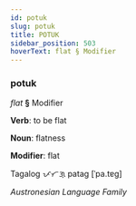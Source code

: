 ```yaml
---
id: potuk
slug: potuk
title: POTUK
sidebar_position: 503
hoverText: flat § Modifier
---
```


### potuk

*flat* **§** Modifier

**Verb**: to be flat

**Noun**: flatness

**Modifier**: flat

Tagalog ᜉᜆᜄ᜔ patag [ˈpa.tɐɡ]

*Austronesian Language Family*